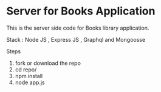 # Server for Books Application

This is the server side code for Books library application.

Stack : Node JS , Express JS , Graphql and Mongoosse

Steps 

1. fork or download the repo 
2. cd repo/
3. npm install
4. node app.js
